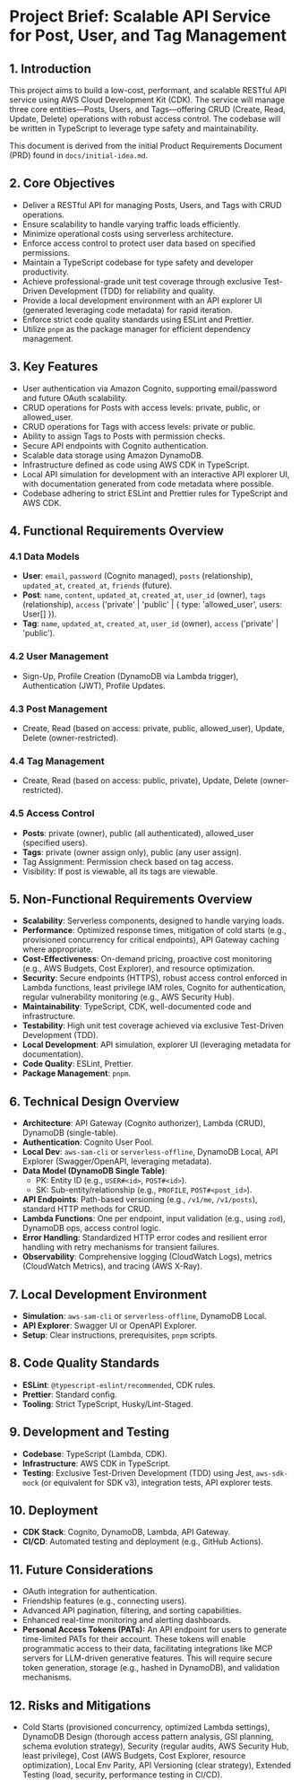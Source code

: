 # Project Brief: Scalable API Service for Post, User, and Tag Management

## 1. Introduction
This project aims to build a low-cost, performant, and scalable RESTful API service using AWS Cloud Development Kit (CDK). The service will manage three core entities—Posts, Users, and Tags—offering CRUD (Create, Read, Update, Delete) operations with robust access control. The codebase will be written in TypeScript to leverage type safety and maintainability.

This document is derived from the initial Product Requirements Document (PRD) found in `docs/initial-idea.md`.

## 2. Core Objectives
- Deliver a RESTful API for managing Posts, Users, and Tags with CRUD operations.
- Ensure scalability to handle varying traffic loads efficiently.
- Minimize operational costs using serverless architecture.
- Enforce access control to protect user data based on specified permissions.
- Maintain a TypeScript codebase for type safety and developer productivity.
- Achieve professional-grade unit test coverage through exclusive Test-Driven Development (TDD) for reliability and quality.
- Provide a local development environment with an API explorer UI (generated leveraging code metadata) for rapid iteration.
- Enforce strict code quality standards using ESLint and Prettier.
- Utilize `pnpm` as the package manager for efficient dependency management.

## 3. Key Features
- User authentication via Amazon Cognito, supporting email/password and future OAuth scalability.
- CRUD operations for Posts with access levels: private, public, or allowed_user.
- CRUD operations for Tags with access levels: private or public.
- Ability to assign Tags to Posts with permission checks.
- Secure API endpoints with Cognito authentication.
- Scalable data storage using Amazon DynamoDB.
- Infrastructure defined as code using AWS CDK in TypeScript.
- Local API simulation for development with an interactive API explorer UI, with documentation generated from code metadata where possible.
- Codebase adhering to strict ESLint and Prettier rules for TypeScript and AWS CDK.

## 4. Functional Requirements Overview
### 4.1 Data Models
- **User**: `email`, `password` (Cognito managed), `posts` (relationship), `updated_at`, `created_at`, `friends` (future).
- **Post**: `name`, `content`, `updated_at`, `created_at`, `user_id` (owner), `tags` (relationship), `access` ('private' | 'public' | { type: 'allowed_user', users: User[] }).
- **Tag**: `name`, `updated_at`, `created_at`, `user_id` (owner), `access` ('private' | 'public').

### 4.2 User Management
- Sign-Up, Profile Creation (DynamoDB via Lambda trigger), Authentication (JWT), Profile Updates.

### 4.3 Post Management
- Create, Read (based on access: private, public, allowed_user), Update, Delete (owner-restricted).

### 4.4 Tag Management
- Create, Read (based on access: public, private), Update, Delete (owner-restricted).

### 4.5 Access Control
- **Posts**: private (owner), public (all authenticated), allowed_user (specified users).
- **Tags**: private (owner assign only), public (any user assign).
- Tag Assignment: Permission check based on tag access.
- Visibility: If post is viewable, all its tags are viewable.

## 5. Non-Functional Requirements Overview
- **Scalability**: Serverless components, designed to handle varying loads.
- **Performance**: Optimized response times, mitigation of cold starts (e.g., provisioned concurrency for critical endpoints), API Gateway caching where appropriate.
- **Cost-Effectiveness**: On-demand pricing, proactive cost monitoring (e.g., AWS Budgets, Cost Explorer), and resource optimization.
- **Security**: Secure endpoints (HTTPS), robust access control enforced in Lambda functions, least privilege IAM roles, Cognito for authentication, regular vulnerability monitoring (e.g., AWS Security Hub).
- **Maintainability**: TypeScript, CDK, well-documented code and infrastructure.
- **Testability**: High unit test coverage achieved via exclusive Test-Driven Development (TDD).
- **Local Development**: API simulation, explorer UI (leveraging metadata for documentation).
- **Code Quality**: ESLint, Prettier.
- **Package Management**: `pnpm`.

## 6. Technical Design Overview
- **Architecture**: API Gateway (Cognito authorizer), Lambda (CRUD), DynamoDB (single-table).
- **Authentication**: Cognito User Pool.
- **Local Dev**: `aws-sam-cli` or `serverless-offline`, DynamoDB Local, API Explorer (Swagger/OpenAPI, leveraging metadata).
- **Data Model (DynamoDB Single Table)**:
    - PK: Entity ID (e.g., `USER#<id>`, `POST#<id>`).
    - SK: Sub-entity/relationship (e.g., `PROFILE`, `POST#<post_id>`).
- **API Endpoints**: Path-based versioning (e.g., `/v1/me`, `/v1/posts`), standard HTTP methods for CRUD.
- **Lambda Functions**: One per endpoint, input validation (e.g., using `zod`), DynamoDB ops, access control logic.
- **Error Handling**: Standardized HTTP error codes and resilient error handling with retry mechanisms for transient failures.
- **Observability**: Comprehensive logging (CloudWatch Logs), metrics (CloudWatch Metrics), and tracing (AWS X-Ray).

## 7. Local Development Environment
- **Simulation**: `aws-sam-cli` or `serverless-offline`, DynamoDB Local.
- **API Explorer**: Swagger UI or OpenAPI Explorer.
- **Setup**: Clear instructions, prerequisites, `pnpm` scripts.

## 8. Code Quality Standards
- **ESLint**: `@typescript-eslint/recommended`, CDK rules.
- **Prettier**: Standard config.
- **Tooling**: Strict TypeScript, Husky/Lint-Staged.

## 9. Development and Testing
- **Codebase**: TypeScript (Lambda, CDK).
- **Infrastructure**: AWS CDK in TypeScript.
- **Testing**: Exclusive Test-Driven Development (TDD) using Jest, `aws-sdk-mock` (or equivalent for SDK v3), integration tests, API explorer tests.

## 10. Deployment
- **CDK Stack**: Cognito, DynamoDB, Lambda, API Gateway.
- **CI/CD**: Automated testing and deployment (e.g., GitHub Actions).

## 11. Future Considerations
- OAuth integration for authentication.
- Friendship features (e.g., connecting users).
- Advanced API pagination, filtering, and sorting capabilities.
- Enhanced real-time monitoring and alerting dashboards.
- **Personal Access Tokens (PATs):** An API endpoint for users to generate time-limited PATs for their account. These tokens will enable programmatic access to their data, facilitating integrations like MCP servers for LLM-driven generative features. This will require secure token generation, storage (e.g., hashed in DynamoDB), and validation mechanisms.

## 12. Risks and Mitigations
- Cold Starts (provisioned concurrency, optimized Lambda settings), DynamoDB Design (thorough access pattern analysis, GSI planning, schema evolution strategy), Security (regular audits, AWS Security Hub, least privilege), Cost (AWS Budgets, Cost Explorer, resource optimization), Local Env Parity, API Versioning (clear strategy), Extended Testing (load, security, performance testing in CI/CD).
